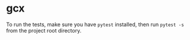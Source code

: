 # gcx
To run the tests, make sure you have `pytest` installed, then run `pytest -s` from the project root directory.
